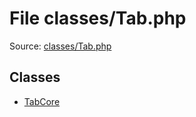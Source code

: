 File classes/Tab.php
=========

Source: [classes/Tab.php](https://github.com/PrestaShop/PrestaShop/blob/1.5.0.9/classes/Tab.php)


Classes
-------

* [TabCore](class.TabCore.md)

